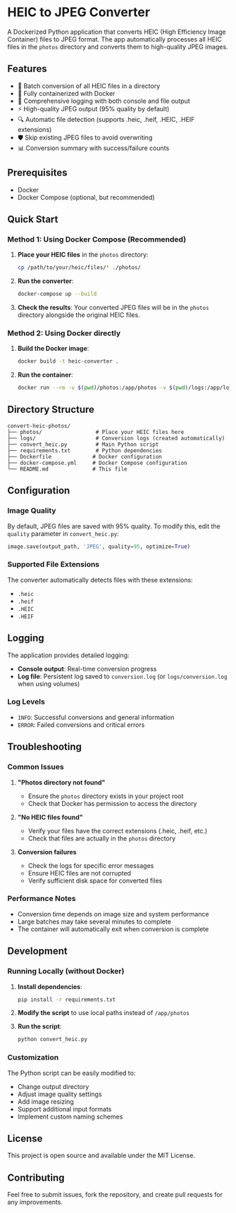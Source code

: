 # HEIC to JPEG Converter

A Dockerized Python application that converts HEIC (High Efficiency Image Container) files to JPEG format. The app automatically processes all HEIC files in the `photos` directory and converts them to high-quality JPEG images.

## Features

-   🔄 Batch conversion of all HEIC files in a directory
-   🐳 Fully containerized with Docker
-   📝 Comprehensive logging with both console and file output
-   ⚡ High-quality JPEG output (95% quality by default)
-   🔍 Automatic file detection (supports .heic, .heif, .HEIC, .HEIF extensions)
-   🛡️ Skip existing JPEG files to avoid overwriting
-   📊 Conversion summary with success/failure counts

## Prerequisites

-   Docker
-   Docker Compose (optional, but recommended)

## Quick Start

### Method 1: Using Docker Compose (Recommended)

1. **Place your HEIC files** in the `photos` directory:

    ```bash
    cp /path/to/your/heic/files/* ./photos/
    ```

2. **Run the converter**:

    ```bash
    docker-compose up --build
    ```

3. **Check the results**: Your converted JPEG files will be in the `photos` directory alongside the original HEIC files.

### Method 2: Using Docker directly

1. **Build the Docker image**:

    ```bash
    docker build -t heic-converter .
    ```

2. **Run the container**:
    ```bash
    docker run --rm -v $(pwd)/photos:/app/photos -v $(pwd)/logs:/app/logs heic-converter
    ```

## Directory Structure

```
convert-heic-photos/
├── photos/                 # Place your HEIC files here
├── logs/                   # Conversion logs (created automatically)
├── convert_heic.py         # Main Python script
├── requirements.txt        # Python dependencies
├── Dockerfile             # Docker configuration
├── docker-compose.yml     # Docker Compose configuration
└── README.md              # This file
```

## Configuration

### Image Quality

By default, JPEG files are saved with 95% quality. To modify this, edit the `quality` parameter in `convert_heic.py`:

```python
image.save(output_path, 'JPEG', quality=95, optimize=True)
```

### Supported File Extensions

The converter automatically detects files with these extensions:

-   `.heic`
-   `.heif`
-   `.HEIC`
-   `.HEIF`

## Logging

The application provides detailed logging:

-   **Console output**: Real-time conversion progress
-   **Log file**: Persistent log saved to `conversion.log` (or `logs/conversion.log` when using volumes)

### Log Levels

-   `INFO`: Successful conversions and general information
-   `ERROR`: Failed conversions and critical errors

## Troubleshooting

### Common Issues

1. **"Photos directory not found"**

    - Ensure the `photos` directory exists in your project root
    - Check that Docker has permission to access the directory

2. **"No HEIC files found"**

    - Verify your files have the correct extensions (.heic, .heif, etc.)
    - Check that files are actually in the `photos` directory

3. **Conversion failures**
    - Check the logs for specific error messages
    - Ensure HEIC files are not corrupted
    - Verify sufficient disk space for converted files

### Performance Notes

-   Conversion time depends on image size and system performance
-   Large batches may take several minutes to complete
-   The container will automatically exit when conversion is complete

## Development

### Running Locally (without Docker)

1. **Install dependencies**:

    ```bash
    pip install -r requirements.txt
    ```

2. **Modify the script** to use local paths instead of `/app/photos`

3. **Run the script**:
    ```bash
    python convert_heic.py
    ```

### Customization

The Python script can be easily modified to:

-   Change output directory
-   Adjust image quality settings
-   Add image resizing
-   Support additional input formats
-   Implement custom naming schemes

## License

This project is open source and available under the MIT License.

## Contributing

Feel free to submit issues, fork the repository, and create pull requests for any improvements.
